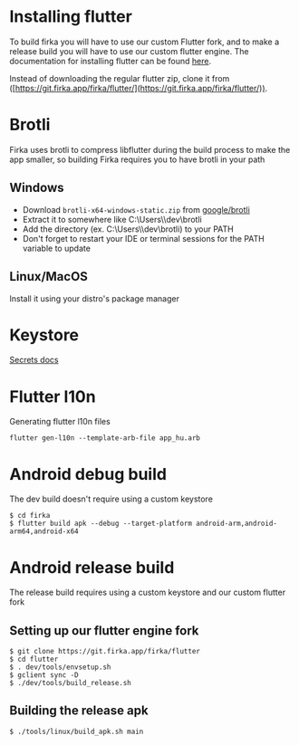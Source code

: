 # Installing flutter

To build firka you will have to use our custom Flutter fork,
and to make a release build you will have to use our custom
flutter engine.
The documentation for installing flutter can be found [here](https://docs.flutter.dev/get-started/install).

Instead of downloading the regular flutter zip, clone it from ([https://git.firka.app/firka/flutter/](https://git.firka.app/firka/flutter/)).

# Brotli

Firka uses brotli to compress libflutter during the build process to make the app smaller,
so building Firka requires you to have brotli in your path

## Windows
- Download `brotli-x64-windows-static.zip` from [google/brotli](https://github.com/google/brotli/releases/latest)
- Extract it to somewhere like C:\Users\\<username>\dev\brotli
- Add the directory (ex. C:\Users\\<username>\dev\brotli) to your PATH
- Don't forget to restart your IDE or terminal sessions for the PATH variable to update

## Linux/MacOS
Install it using your distro's package manager

# Keystore

[Secrets docs](secrets/README_en.md)

# Flutter l10n

Generating flutter l10n files

```shell
flutter gen-l10n --template-arb-file app_hu.arb
```

# Android debug build

The dev build doesn't require using a custom keystore
```shell
$ cd firka
$ flutter build apk --debug --target-platform android-arm,android-arm64,android-x64
```

# Android release build

The release build requires using a custom keystore and our custom flutter fork

## Setting up our flutter engine fork

```shell
$ git clone https://git.firka.app/firka/flutter
$ cd flutter
$ . dev/tools/envsetup.sh
$ gclient sync -D
$ ./dev/tools/build_release.sh
```

## Building the release apk

```shell
$ ./tools/linux/build_apk.sh main
```